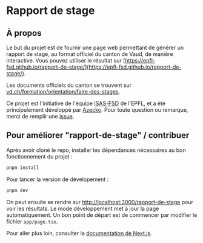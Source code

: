 # Rapport de stage

## À propos

Le but du projet est de fournir une page web permettant de
générer un rapport de stage, au format officiel du canton de
Vaud, de manière interactive. Vous pouvez utiliser le résultat sur
[https://epfl-fsd.github.io/rapport-de-stage/](https://epfl-fsd.github.io/rapport-de-stage/).

Les documents officiels du canton se trouvent sur
[vd.ch/formation/orientation/faire-des-stages](https://www.vd.ch/formation/orientation/faire-des-stages).

Ce projet est l'initiative de l'équipe [ISAS-FSD] de l'EPFL, et a été 
principalement développé par [Azecko]. Pour toute question ou remarque, merci de
remplir une [issue].

## Pour améliorer "rapport-de-stage" / contribuer

Après avoir cloné le repo, installer les dépendances nécessaires au bon
fonctionnement du projet :
```bash
pnpm install
```

Pour lancer la version de dévelopement :
```bash
pnpm dev
```

On peut ensuite se rendre sur
[http://localhost:3000/rapport-de-stage](http://localhost:3000/rapport-de-stage)
pour voir les résultats. Le mode développement met à jour la page
automatiquement. Un bon point de départ est de commencer par modifier le fichier
`app/page.tsx`.

Pour aller plus loin, consulter la [documentation de
Next.js](https://nextjs.org/docs).


[ISAS-FSD]: https://go.epfl.ch/isas-fsd
[Azecko]: https://github.com/azecko
[issue]: https://github.com/epfl-fsd/rapport-de-stage/issues
